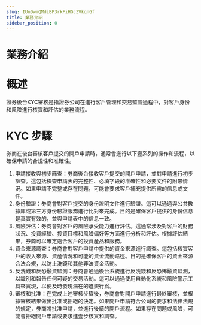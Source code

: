 ```yaml
---
slug: IUnDwmQMdiBP3rkFiHGcZVkqnGf
title: 業務介紹
sidebar_position: 0
---
```



# 業務介紹


# 概述


證券後台KYC審核是指證券公司在進行客戶管理和交易監管過程中，對客戶身份和風險進行核實和評估的業務流程。


# KYC 步驟


券商在後台審核客戶提交的開戶申請時，通常會進行以下壹系列的操作和流程，以確保申請的合規性和准確性。

1. 申請接收與初步篩查：券商後台接收客戶提交的開戶申請，並對申請進行初步篩查。這包括檢查申請表的完整性、必填字段的准確性和必要文件的附帶情況。如果申請不完整或存在問題，可能會要求客戶補充提供所需的信息或文件。
2. 身份驗證：券商會對客戶提交的身份證明文件進行驗證。這可以通過與公共數據庫或第三方身份驗證服務進行比對來完成。目的是確保客戶提供的身份信息是真實有效的，並與申請表中的信息一致。
3. 風險評估：券商會對客戶的風險承受能力進行評估。這通常涉及對客戶的財務狀況、投資經驗、投資目標和風險偏好等方面進行分析和評估。根據評估結果，券商可以確定適合客戶的投資産品和服務。
4. 資金來源調查：券商會對客戶申請中提供的資金來源進行調查。這包括核實客戶的收入來源、資産情況和可能的資金流動路徑。目的是確保客戶的資金來源合法合規，以防止洗錢和其他非法資金活動。
5. 反洗錢和反恐融資監測：券商會通過後台系統進行反洗錢和反恐怖融資監測，以識別和報告任何可疑的交易活動。這可以通過使用自動化系統和風險警示工具來實現，以便及時發現潛在的違規行爲。
6. 審核和批准：在完成上述審核步驟後，券商會對開戶申請進行最終審核，並根據審核結果做出批准或拒絕的決定。如果開戶申請符合公司的要求和法律法規的規定，券商將批准申請，並進行後續的開戶流程。如果存在問題或風險，可能會拒絕開戶申請或要求進壹步核實和調查。
